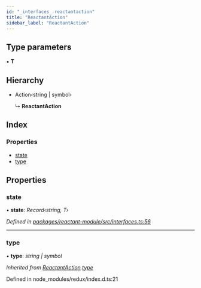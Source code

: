 ```yaml
---
id: "_interfaces_.reactantaction"
title: "ReactantAction"
sidebar_label: "ReactantAction"
---
```


## Type parameters

▪ **T**

## Hierarchy

* Action‹string | symbol›

  ↳ **ReactantAction**

## Index

### Properties

* [state](_interfaces_.reactantaction.md#state)
* [type](_interfaces_.reactantaction.md#type)

## Properties

###  state

• **state**: *Record‹string, T›*

*Defined in [packages/reactant-module/src/interfaces.ts:56](https://github.com/unadlib/reactant/blob/8ae0877/packages/reactant-module/src/interfaces.ts#L56)*

___

###  type

• **type**: *string | symbol*

*Inherited from [ReactantAction](_interfaces_.reactantaction.md).[type](_interfaces_.reactantaction.md#type)*

Defined in node_modules/redux/index.d.ts:21
